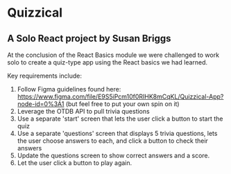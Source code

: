 # Quizzical

## A Solo React project by Susan Briggs

At the conclusion of the React Basics module we were challenged to work solo to create a quiz-type app using the React basics we had learned.

Key requirements include:
1. Follow Figma guidelines found here: https://www.figma.com/file/E9S5iPcm10f0RIHK8mCqKL/Quizzical-App?node-id=0%3A1 (but feel free to put your own spin on it)
2. Leverage the OTDB API to pull trivia questions
3. Use a separate 'start' screen that lets the user click a button to start the quiz
4. Use a separate 'questions' screen that displays 5 trivia questions, lets the user choose answers to each, and click a button to check their answers
5. Update the questions screen to show correct answers and a score. 
6. Let the user click a button to play again.


